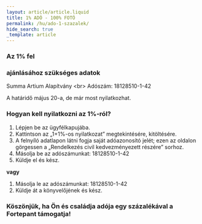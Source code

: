 ```yaml
---
layout: article/article.liquid
title: 1% ADÓ - 100% FOTÓ
permalink: /hu/ado-1-szazalek/
hide_search: true
_template: article
---
```


### Az 1% fel

### ajánlásához szükséges adatok

Summa Artium Alapítvány \<br> Adószám: 18128510-1-42

A határidő május 20-a, de már most nyilatkozhat.

### Hogyan kell nyilatkozni az 1%-ról?

1. Lépjen be az ügyfélkapujába.
2. Kattintson az „1+1%-os nyilatkozat” megtekintésére, kitöltésére.
3. A felnyíló adatlapon látni fogja saját adóazonosító jelét; ezen az oldalon görgessen a „Rendelkezés civil kedvezményezett részére” sorhoz.
4. Másolja be az adószámunkat: 18128510-1-42
5. Küldje el és kész.

**vagy**

1. Másolja le az adószámunkat: 18128510-1-42
2. Küldje át a könyvelőjének és kész.

### Köszönjük, ha Ön és családja adója egy százalékával a Fortepant támogatja!
